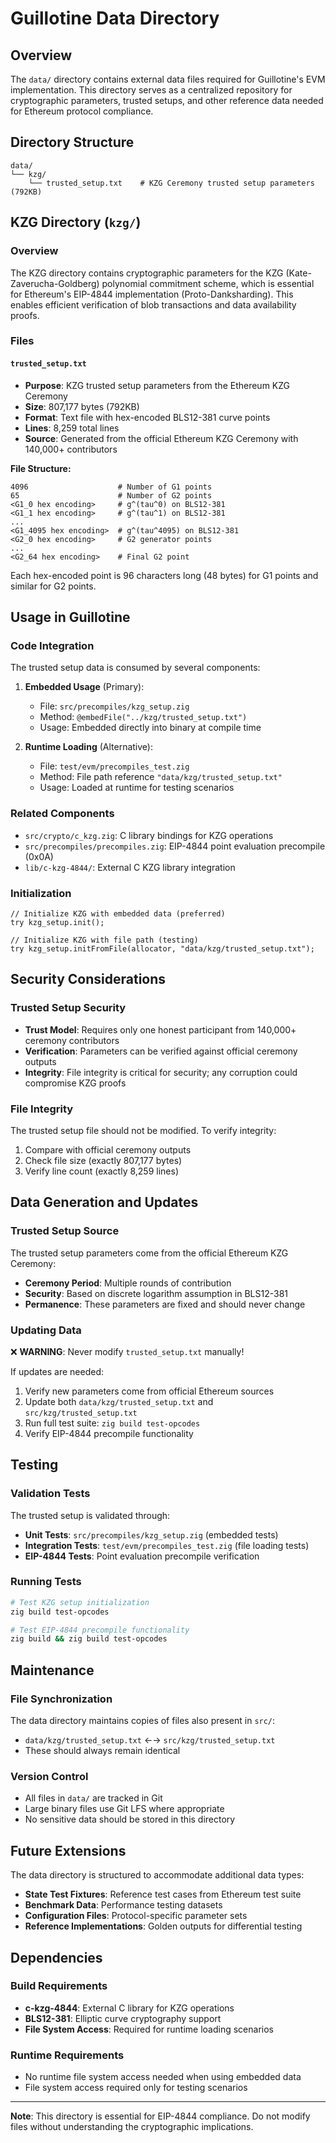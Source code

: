 # Guillotine Data Directory

## Overview

The `data/` directory contains external data files required for Guillotine's EVM implementation. This directory serves as a centralized repository for cryptographic parameters, trusted setups, and other reference data needed for Ethereum protocol compliance.

## Directory Structure

```
data/
└── kzg/
    └── trusted_setup.txt    # KZG Ceremony trusted setup parameters (792KB)
```

## KZG Directory (`kzg/`)

### Overview
The KZG directory contains cryptographic parameters for the KZG (Kate-Zaverucha-Goldberg) polynomial commitment scheme, which is essential for Ethereum's EIP-4844 implementation (Proto-Danksharding). This enables efficient verification of blob transactions and data availability proofs.

### Files

#### `trusted_setup.txt`
- **Purpose**: KZG trusted setup parameters from the Ethereum KZG Ceremony
- **Size**: 807,177 bytes (792KB)
- **Format**: Text file with hex-encoded BLS12-381 curve points
- **Lines**: 8,259 total lines
- **Source**: Generated from the official Ethereum KZG Ceremony with 140,000+ contributors

**File Structure:**
```
4096                    # Number of G1 points
65                      # Number of G2 points
<G1_0 hex encoding>     # g^(tau^0) on BLS12-381
<G1_1 hex encoding>     # g^(tau^1) on BLS12-381
...
<G1_4095 hex encoding>  # g^(tau^4095) on BLS12-381
<G2_0 hex encoding>     # G2 generator points
...
<G2_64 hex encoding>    # Final G2 point
```

Each hex-encoded point is 96 characters long (48 bytes) for G1 points and similar for G2 points.

## Usage in Guillotine

### Code Integration
The trusted setup data is consumed by several components:

1. **Embedded Usage** (Primary):
   - File: `src/precompiles/kzg_setup.zig`
   - Method: `@embedFile("../kzg/trusted_setup.txt")` 
   - Usage: Embedded directly into binary at compile time

2. **Runtime Loading** (Alternative):
   - File: `test/evm/precompiles_test.zig`
   - Method: File path reference `"data/kzg/trusted_setup.txt"`
   - Usage: Loaded at runtime for testing scenarios

### Related Components
- `src/crypto/c_kzg.zig`: C library bindings for KZG operations
- `src/precompiles/precompiles.zig`: EIP-4844 point evaluation precompile (0x0A)
- `lib/c-kzg-4844/`: External C KZG library integration

### Initialization
```zig
// Initialize KZG with embedded data (preferred)
try kzg_setup.init();

// Initialize KZG with file path (testing)
try kzg_setup.initFromFile(allocator, "data/kzg/trusted_setup.txt");
```

## Security Considerations

### Trusted Setup Security
- **Trust Model**: Requires only one honest participant from 140,000+ ceremony contributors
- **Verification**: Parameters can be verified against official ceremony outputs
- **Integrity**: File integrity is critical for security; any corruption could compromise KZG proofs

### File Integrity
The trusted setup file should not be modified. To verify integrity:
1. Compare with official ceremony outputs
2. Check file size (exactly 807,177 bytes)
3. Verify line count (exactly 8,259 lines)

## Data Generation and Updates

### Trusted Setup Source
The trusted setup parameters come from the official Ethereum KZG Ceremony:
- **Ceremony Period**: Multiple rounds of contribution
- **Security**: Based on discrete logarithm assumption in BLS12-381
- **Permanence**: These parameters are fixed and should never change

### Updating Data
❌ **WARNING**: Never modify `trusted_setup.txt` manually!

If updates are needed:
1. Verify new parameters come from official Ethereum sources
2. Update both `data/kzg/trusted_setup.txt` and `src/kzg/trusted_setup.txt`
3. Run full test suite: `zig build test-opcodes`
4. Verify EIP-4844 precompile functionality

## Testing

### Validation Tests
The trusted setup is validated through:
- **Unit Tests**: `src/precompiles/kzg_setup.zig` (embedded tests)
- **Integration Tests**: `test/evm/precompiles_test.zig` (file loading tests)
- **EIP-4844 Tests**: Point evaluation precompile verification

### Running Tests
```bash
# Test KZG setup initialization
zig build test-opcodes

# Test EIP-4844 precompile functionality  
zig build && zig build test-opcodes
```

## Maintenance

### File Synchronization
The data directory maintains copies of files also present in `src/`:
- `data/kzg/trusted_setup.txt` ←→ `src/kzg/trusted_setup.txt`
- These should always remain identical

### Version Control
- All files in `data/` are tracked in Git
- Large binary files use Git LFS where appropriate
- No sensitive data should be stored in this directory

## Future Extensions

The data directory is structured to accommodate additional data types:
- **State Test Fixtures**: Reference test cases from Ethereum test suite
- **Benchmark Data**: Performance testing datasets  
- **Configuration Files**: Protocol-specific parameter sets
- **Reference Implementations**: Golden outputs for differential testing

## Dependencies

### Build Requirements
- **c-kzg-4844**: External C library for KZG operations
- **BLS12-381**: Elliptic curve cryptography support
- **File System Access**: Required for runtime loading scenarios

### Runtime Requirements
- No runtime file system access needed when using embedded data
- File system access required only for testing scenarios

---

**Note**: This directory is essential for EIP-4844 compliance. Do not modify files without understanding the cryptographic implications.